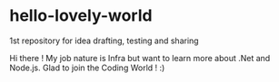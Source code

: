 # hello-lovely-world

1st repository for idea drafting, testing and sharing

Hi there ! My job nature is Infra but want to learn more about .Net and Node.js.
Glad to join the Coding World ! :)
